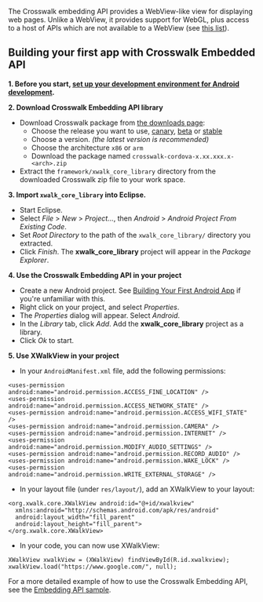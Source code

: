The Crosswalk embedding API provides a WebView-like view for displaying web pages. Unlike a WebView, it provides support for WebGL, plus access to a host of APIs which are not available to a WebView (see [this list](#documentation/apis/web_apis)). 

## Building your first app with Crosswalk Embedded API

**1. Before you start, [set up your development environment for Android development](http://developer.android.com/training/basics/firstapp/index.html).**

**2. Download Crosswalk Embedding API library**

  * Download Crosswalk package from [the downloads page](https://download.01.org/crosswalk/releases/android/):
      - Choose the release you want to use, [canary](https://download.01.org/crosswalk/releases/android/canary), [beta](https://download.01.org/crosswalk/releases/android/beta) or [stable](https://download.01.org/crosswalk/releases/android/stable)
      - Choose a version. _(the latest version is recommended)_
      - Choose the architecture `x86` or `arm`
      - Download the package named `crosswalk-cordova-x.xx.xxx.x-<arch>.zip`
  * Extract the `framework/xwalk_core_library` directory from the downloaded Crosswalk zip file to your work space.

**3. Import `xwalk_core_library` into Eclipse.**
  * Start Eclipse.
  * Select *File* > *New* > *Project...*, then *Android* > *Android Project From Existing Code*.
  * Set *Root Directory* to the path of the `xwalk_core_library/` directory you extracted.
  * Click *Finish*. The **xwalk_core_library** project will appear in the *Package Explorer*.

**4. Use the Crosswalk Embedding API in your project**
  * Create a new Android project. See [Building Your First Android App](http://developer.android.com/training/basics/firstapp/index.html) if you're unfamiliar with this.
  * Right click on your project, and select *Properties*.
  * The *Properties* dialog will appear. Select *Android*.
  * In the *Library* tab, click *Add*. Add the **xwalk_core_library** project as a library.
  * Click *Ok* to start.

**5. Use XWalkView in your project**
  * In your `AndroidManifest.xml` file, add the following permissions:

  ```
  <uses-permission android:name="android.permission.ACCESS_FINE_LOCATION" />
  <uses-permission android:name="android.permission.ACCESS_NETWORK_STATE" />
  <uses-permission android:name="android.permission.ACCESS_WIFI_STATE" />
  <uses-permission android:name="android.permission.CAMERA" />
  <uses-permission android:name="android.permission.INTERNET" />
  <uses-permission android:name="android.permission.MODIFY_AUDIO_SETTINGS" />
  <uses-permission android:name="android.permission.RECORD_AUDIO" />
  <uses-permission android:name="android.permission.WAKE_LOCK" />
  <uses-permission android:name="android.permission.WRITE_EXTERNAL_STORAGE" />
  ```

  * In your layout file (under `res/layout/`), add an XWalkView to your layout:

  ```
  <org.xwalk.core.XWalkView android:id="@+id/xwalkview"
    xmlns:android="http://schemas.android.com/apk/res/android"
    android:layout_width="fill_parent"
    android:layout_height="fill_parent">
  </org.xwalk.core.XWalkView>
  ```

  * In your code, you can now use XWalkView:

  ```
  XWalkView xwalkView = (XWalkView) findViewById(R.id.xwalkview);
  xwalkView.load("https://www.google.com/", null);
  ```

For a more detailed example of how to use the Crosswalk Embedding API, see the [Embedding API sample](https://github.com/crosswalk-project/crosswalk/tree/master/runtime/android/sample).
